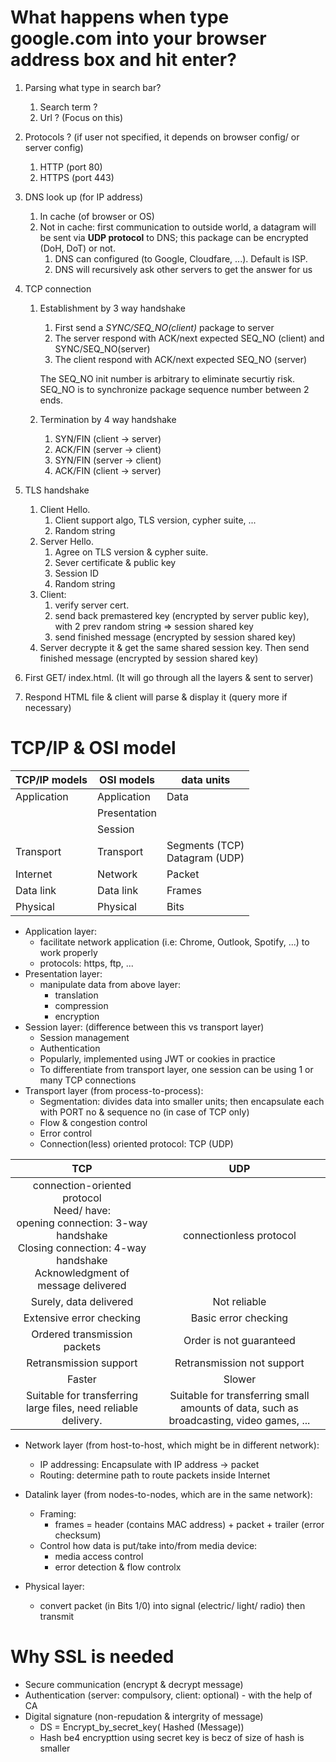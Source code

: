 # What happens when type google.com into your browser address box and hit enter?

1. Parsing what type in search bar?
    1. Search term ?
    2. Url ? (Focus on this)
2. Protocols ? (if user not specified, it depends on browser config/ or server config)
    1. HTTP (port 80)
    2. HTTPS (port 443)
3. DNS look up (for IP address)
    1. In cache (of browser or OS)
    2. Not in cache: first communication to outside world, a datagram will be sent via **UDP protocol** to DNS; this package can be encrypted (DoH, DoT) or not.
        1. DNS can configured (to Google, Cloudfare, ...). Default is ISP.
        2. DNS will recursively ask other servers to get the answer for us
4. TCP connection

    1. Establishment by 3 way handshake

        1. First send a _SYNC/SEQ_NO(client)_ package to server
        2. The server respond with ACK/next expected SEQ_NO (client) and SYNC/SEQ_NO(server)
        3. The client respond with ACK/next expected SEQ_NO (server)

        The SEQ_NO init number is arbitrary to eliminate securtiy risk. SEQ_NO is to synchronize package sequence number between 2 ends.

    2. Termination by 4 way handshake
        1. SYN/FIN (client -> server)
        2. ACK/FIN (server -> client)
        3. SYN/FIN (server -> client)
        4. ACK/FIN (client -> server)

5. TLS handshake

    1. Client Hello.
        1. Client support algo, TLS version, cypher suite, ...
        2. Random string
    2. Server Hello.
        1. Agree on TLS version & cypher suite.
        2. Sever certificate & public key
        3. Session ID
        4. Random string
    3. Client:
        1. verify server cert.
        2. send back premastered key (encrypted by server public key), with 2 prev random string => session shared key
        3. send finished message (encrypted by session shared key)
    4. Server decrypte it & get the same shared session key. Then send finished message (encrypted by session shared key)

6. First GET/ index.html. (It will go through all the layers & sent to server)
7. Respond HTML file & client will parse & display it (query more if necessary)

# TCP/IP & OSI model

| TCP/IP models | OSI models   | data units                       |
| ------------- | ------------ | -------------------------------- |
| Application   | Application  | Data                             |
|               | Presentation |                                  |
|               | Session      |                                  |
| Transport     | Transport    | Segments (TCP)<br>Datagram (UDP) |
| Internet      | Network      | Packet                           |
| Data link     | Data link    | Frames                           |
| Physical      | Physical     | Bits                             |

-   Application layer:
    -   facilitate network application (i.e: Chrome, Outlook, Spotify, ...) to work properly
    -   protocols: https, ftp, ...
-   Presentation layer:
    -   manipulate data from above layer:
        -   translation
        -   compression
        -   encryption
-   Session layer: (difference between this vs transport layer)
    -   Session management
    -   Authentication
    -   Popularly, implemented using JWT or cookies in practice
    -   To differentiate from transport layer, one session can be using 1 or many TCP connections
-   Transport layer (from process-to-process):
    -   Segmentation: divides data into smaller units; then encapsulate each with PORT no & sequence no (in case of TCP only)
    -   Flow & congestion control
    -   Error control
    -   Connection(less) oriented protocol: TCP (UDP)

|                                                                               TCP                                                                                |                                           UDP                                           |
| :--------------------------------------------------------------------------------------------------------------------------------------------------------------: | :-------------------------------------------------------------------------------------: |
| connection-oriented protocol<br>Need/ have:<br>opening connection: 3-way handshake<br>Closing connection: 4-way handshake<br>Acknowledgment of message delivered |                                 connectionless protocol                                 |
|                                                                      Surely, data delivered                                                                      |                                      Not reliable                                       |
|                                                                     Extensive error checking                                                                     |                                  Basic error checking                                   |
|                                                                   Ordered transmission packets                                                                   |                                 Order is not guaranteed                                 |
|                                                                      Retransmission support                                                                      |                               Retransmission not support                                |
|                                                                              Faster                                                                              |                                         Slower                                          |
|                                                  Suitable for transferring large files, need reliable delivery.                                                  | Suitable for transferring small amounts of data, such as broadcasting, video games, ... |

-   Network layer (from host-to-host, which might be in different network):

    -   IP addressing: Encapsulate with IP address -> packet
    -   Routing: determine path to route packets inside Internet

-   Datalink layer (from nodes-to-nodes, which are in the same network):
    -   Framing:
        -   frames = header (contains MAC address) + packet + trailer (error checksum)
    -   Control how data is put/take into/from media device:
        -   media access control
        -   error detection & flow controlx
-   Physical layer:
    -   convert packet (in Bits 1/0) into signal (electric/ light/ radio) then transmit

# Why SSL is needed

-   Secure communication (encrypt & decrypt message)
-   Authentication (server: compulsory, client: optional) - with the help of CA
-   Digital signature (non-repudation & intergrity of message)
    -   DS = Encrypt_by_secret_key( Hashed (Message))
    -   Hash be4 encrypttion using secret key is becz of size of hash is smaller
